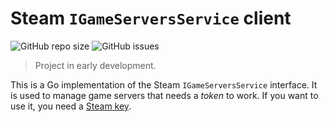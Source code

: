 # Steam `IGameServersService` client

![GitHub repo size](https://img.shields.io/github/repo-size/csgoservers/steam-gameserver-service?logo=github&style=for-the-badge)
![GitHub issues](https://img.shields.io/github/issues/csgoservers/steam-gameserver-service?logo=github&style=for-the-badge)

>Project in early development.

This is a Go implementation of the Steam `IGameServersService` interface. It is used to manage game servers that needs a *token* to work. If you want to use it, you need a [Steam key]().
